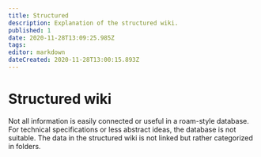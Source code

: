```yaml
---
title: Structured
description: Explanation of the structured wiki.
published: 1
date: 2020-11-28T13:09:25.985Z
tags: 
editor: markdown
dateCreated: 2020-11-28T13:00:15.893Z
---
```


# Structured wiki
Not all information is easily connected or useful in a roam-style database. For technical specifications or less abstract ideas, the database is not suitable.
The data in the structured wiki is not linked but rather categorized in folders.